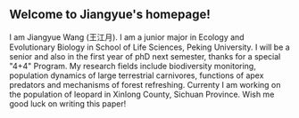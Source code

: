 ## Welcome to Jiangyue's homepage!
I am Jiangyue Wang (王江月). I am a junior major in Ecology and Evolutionary Biology in School of Life Sciences, Peking University. I will be a senior and also in the first year of phD next semester, thanks for a special "4+4" Program. 
My research fields include biodiversity monitoring, population dynamics of large terrestrial carnivores, functions of apex predators and mechanisms of forest refreshing. Currenty I am working on the population of leopard in Xinlong County, Sichuan Province. Wish me good luck on writing this paper!
